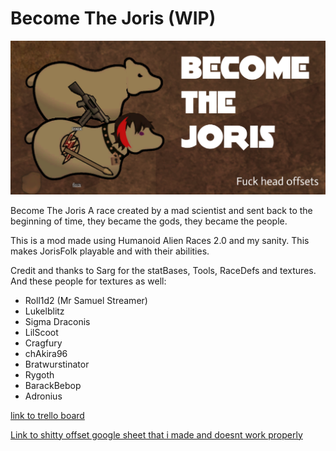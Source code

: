 # Become The Joris (WIP)

![Mod Preview](/About/Preview.png)


Become The Joris
A race created by a mad scientist and sent back to the beginning of time, they became the gods, they became the people.

This is a mod made using Humanoid Alien Races 2.0 and my sanity. This makes JorisFolk playable and with their abilities.

Credit and thanks to Sarg for the statBases, Tools, RaceDefs and textures.
And these people for textures as well:
* Roll1d2 (Mr Samuel Streamer)
* Lukelblitz
* Sigma Draconis
* LilScoot
* Cragfury
* chAkira96
* Bratwurstinator
* Rygoth
* BarackBebop
* Adronius

[link to trello board](https://trello.com/b/pci7tdPI)

[Link to shitty offset google sheet that i made and doesnt work properly](https://docs.google.com/spreadsheets/d/1j_7-di4oRrIOCBjMOYHJ83WMkSuxCBjdSuwJt-GqKJw/edit?usp=sharing)
